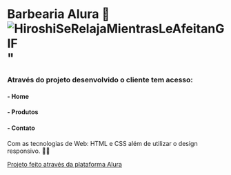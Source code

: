 # Barbearia Alura 💈![HiroshiSeRelajaMientrasLeAfeitanGIF](https://user-images.githubusercontent.com/95951195/161469689-187847ca-1197-4411-874b-ddd4a2e50229.gif)" 
### Através do projeto desenvolvido o cliente tem acesso:  
  #### - Home
  #### - Produtos
  #### - Contato

Com as tecnologias de Web: HTML e CSS além de utilizar o design responsivo. 🚀🚀

<a href="https://www.alura.com.br/"> Projeto feito através da plataforma Alura 
  

